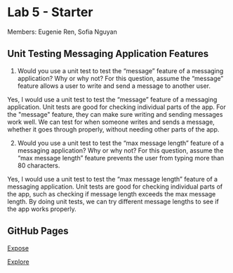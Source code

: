 # Lab 5 - Starter
Members: Eugenie Ren, Sofia Nguyan

## Unit Testing Messaging Application Features

1) Would you use a unit test to test the “message” feature of a messaging application? Why or why not? For this question, assume the “message” feature allows a user to write and send a message to another user.

Yes, I would use a unit test to test the “message” feature of a messaging application. Unit tests are good for checking individual parts of the app. For the "message" feature, they can make sure writing and sending messages work well. We can test for when someone writes and sends a message, whether it goes through properly, without needing other parts of the app.

2) Would you use a unit test to test the “max message length” feature of a messaging application? Why or why not? For this question, assume the “max message length” feature prevents the user from typing more than 80 characters.

Yes, I would use a unit test to test the “max message length” feature of a messaging application. Unit tests are good for checking individual parts of the app, such as checking if message length exceeds the max message length. By doing unit tests, we can try different message lengths to see if the app works properly.

## GitHub Pages

[Expose](https://azathotha.github.io/Lab5_Starter/expose.html)

[Explore](https://azathotha.github.io/Lab5_Starter/explore.html)